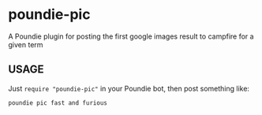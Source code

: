 # poundie-pic

A Poundie plugin for posting the first google images result to campfire for a given term

## USAGE

Just `require "poundie-pic"` in your Poundie bot, then post something like:

    poundie pic fast and furious
